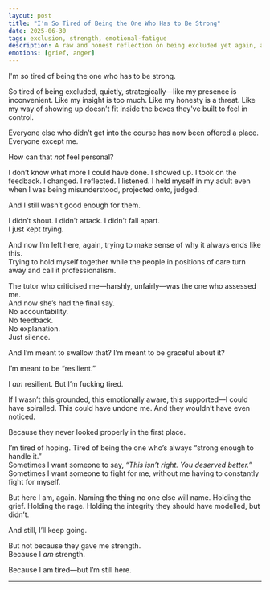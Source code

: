 ```yaml
---
layout: post
title: "I'm So Tired of Being the One Who Has to Be Strong"
date: 2025-06-30
tags: exclusion, strength, emotional-fatigue
description: A raw and honest reflection on being excluded yet again, and the toll it takes to always be the one expected to carry it with grace.
emotions: [grief, anger]
---
```


I'm so tired of being the one who has to be strong.

So tired of being excluded, quietly, strategically—like my presence is inconvenient. Like my insight is too much. Like my honesty is a threat. Like my way of showing up doesn’t fit inside the boxes they've built to feel in control.

Everyone else who didn’t get into the course has now been offered a place.  
Everyone except me.

How can that *not* feel personal?

I don’t know what more I could have done. I showed up. I took on the feedback. I changed. I reflected. I listened. I held myself in my adult even when I was being misunderstood, projected onto, judged.

And I still wasn’t good enough for them.

I didn’t shout. I didn’t attack. I didn’t fall apart.  
I just kept trying.

And now I’m left here, again, trying to make sense of why it always ends like this.  
Trying to hold myself together while the people in positions of care turn away and call it professionalism.

The tutor who criticised me—harshly, unfairly—was the one who assessed me.  
And now she’s had the final say.  
No accountability.  
No feedback.  
No explanation.  
Just silence.

And I’m meant to swallow that? I’m meant to be graceful about it?

I’m meant to be “resilient.”

I *am* resilient. But I’m fucking tired.

If I wasn’t this grounded, this emotionally aware, this supported—I could have spiralled. This could have undone me. And they wouldn’t have even noticed.

Because they never looked properly in the first place.

I’m tired of hoping. Tired of being the one who’s always “strong enough to handle it.”  
Sometimes I want someone to say, *“This isn’t right. You deserved better.”*  
Sometimes I want someone to fight for me, without me having to constantly fight for myself.

But here I am, again. Naming the thing no one else will name. Holding the grief. Holding the rage. Holding the integrity they should have modelled, but didn’t.

And still, I’ll keep going.

But not because they gave me strength.  
Because I *am* strength.

Because I am tired—but I’m still here.


---